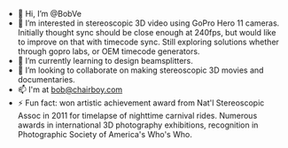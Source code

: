 - 👋 Hi, I’m @BobVe
- 👀 I’m interested in stereoscopic 3D video using GoPro Hero 11 cameras. Initially thought sync should be close enough at 240fps, but would like to improve on that with timecode sync. Still exploring solutions whether through gopro labs, or OEM timecode generators. 
- 🌱 I’m currently learning to design beamsplitters. 
- 💞️ I’m looking to collaborate on making stereoscopic 3D movies and documentaries. 
- 📫 I'm at bob@chairboy.com
- ⚡ Fun fact: won artistic achievement award from Nat'l Stereoscopic Assoc in 2011 for timelapse of nighttime carnival rides. Numerous awards in international 3D photography exhibitions, recognition in Photographic Society of America's Who's Who. 

<!---
BobVe/BobVe is a ✨ special ✨ repository because its `README.md` (this file) appears on your GitHub profile.
You can click the Preview link to take a look at your changes.
--->

